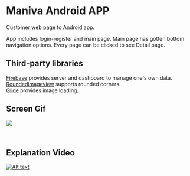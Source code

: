 <h1>Maniva Android APP</h1>

Customer web page to Android app. </b>

App includes login-register and main page. Main page has gotten bottom navigation options. Every page can be clicked to see Detail page.

<h2> Third-party libraries</h2>

<a href = "https://firebase.google.com/">Firebase</a> provides server and dashboard to manage one's own data.</br>
<a href = "https://github.com/vinc3m1/RoundedImageView">Roundedimageview</a> supports rounded corners.</br>
<a href = "https://github.com/bumptech/glide">Glide</a> provides image loading.</br>

<h2>Screen Gif</h2>

![](screen.gif)

</br>

<h2>Explanation Video</h2>


[![Alt text](https://i.ytimg.com/vi/9Rwopuah2Q0/hqdefault.jpg)](https://youtu.be/P7OX_UbKGO0)

